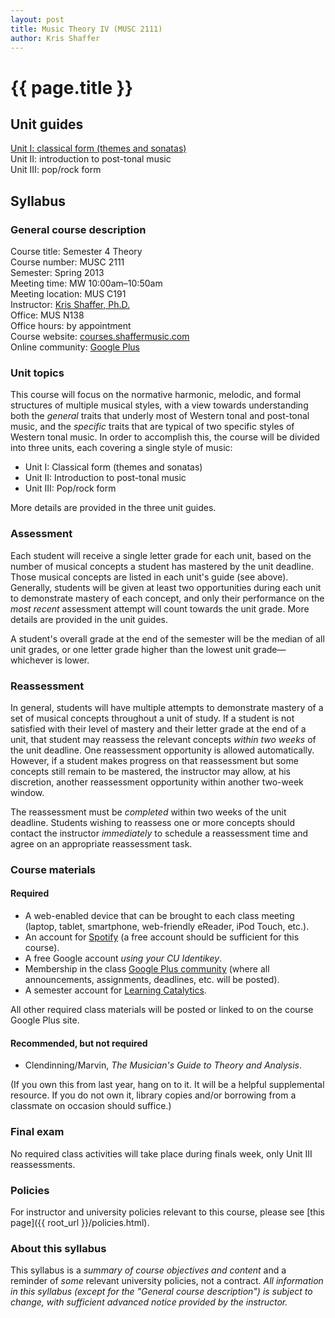 ```yaml
---
layout: post
title: Music Theory IV (MUSC 2111)
author: Kris Shaffer
---
```


# {{ page.title }} #

## Unit guides ##

[Unit I: classical form (themes and sonatas)](mt4-unit1.html)  
Unit II: introduction to post-tonal music  
Unit III: pop/rock form


## Syllabus ##

### General course description ###

Course title: Semester 4 Theory  
Course number: MUSC 2111  
Semester: Spring 2013  
Meeting time: MW 10:00am–10:50am  
Meeting location: MUS C191  
Instructor: [Kris Shaffer, Ph.D.](http://kris.shaffermusic.com)  
Office: MUS N138  
Office hours: by appointment  
Course website: [courses.shaffermusic.com](http://courses.shaffermusic.com/)  
Online community: [Google Plus](https://plus.google.com/communities/118350994807708327963)

### Unit topics ###

This course will focus on the normative harmonic, melodic, and formal structures of multiple musical styles, with a view towards understanding both the *general* traits that underly most of Western tonal and post-tonal music, and the *specific* traits that are typical of two specific styles of Western tonal music. In order to accomplish this, the course will be divided into three units, each covering a single style of music:

- Unit I: Classical form (themes and sonatas)  
- Unit II: Introduction to post-tonal music  
- Unit III: Pop/rock form  

More details are provided in the three unit guides.

### Assessment ###

Each student will receive a single letter grade for each unit, based on the number of musical concepts a student has mastered by the unit deadline. Those musical concepts are listed in each unit's guide (see above). Generally, students will be given at least two opportunities during each unit to demonstrate mastery of each concept, and only their performance on the *most recent* assessment attempt will count towards the unit grade. More details are provided in the unit guides.

A student's overall grade at the end of the semester will be the median of all unit grades, or one letter grade higher than the lowest unit grade—whichever is lower.

### Reassessment ###

In general, students will have multiple attempts to demonstrate mastery of a set of musical concepts throughout a unit of study. If a student is not satisfied with their level of mastery and their letter grade at the end of a unit, that student may reassess the relevant concepts *within two weeks* of the unit deadline. One reassessment opportunity is allowed automatically. However, if a student makes progress on that reassessment but some concepts still remain to be mastered, the instructor may allow, at his discretion, another reassessment opportunity within another two-week window.

The reassessment must be *completed* within two weeks of the unit deadline. Students wishing to reassess one or more concepts should contact the instructor *immediately* to schedule a reassessment time and agree on an appropriate reassessment task.

### Course materials ###

#### Required ####

- A web-enabled device that can be brought to each class meeting (laptop, tablet, smartphone, web-friendly eReader, iPod Touch, etc.).  
- An account for [Spotify](http://www.spotify.com) (a free account should be sufficient for this course).  
- A free Google account *using your CU Identikey*.  
- Membership in the class [Google Plus community](https://plus.google.com/u/1/communities/118350994807708327963) (where all announcements, assignments, deadlines, etc. will be posted).  
- A semester account for [Learning Catalytics](http://www.learningcatalytics.com).  

All other required class materials will be posted or linked to on the course Google Plus site.

#### Recommended, but not required ####

- Clendinning/Marvin, *The Musician's Guide to Theory and Analysis*.

(If you own this from last year, hang on to it. It will be a helpful supplemental resource. If you do not own it, library copies and/or borrowing from a classmate on occasion should suffice.)

### Final exam ###

No required class activities will take place during finals week, only Unit III reassessments.

### Policies ###

For instructor and university policies relevant to this course, please see [this page]({{ root_url }}/policies.html).

### About this syllabus ###

This syllabus is a *summary of course objectives and content* and a reminder of *some* relevant university policies, not a contract. *All information in this syllabus (except for the "General course description") is subject to change, with sufficient advanced notice provided by the instructor.*
